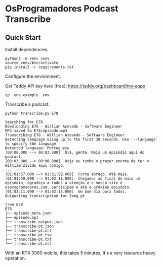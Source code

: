 # OsProgramadores Podcast Transcribe

## Quick Start

Install dependencies.

```
python3 -m venv venv
source venv/bin/activate
pip install -r requirements.txt
```

Configure the environment.

Get Taddy API key here (free): https://taddy.org/dashboard/my-apps
```
cp .env.example .env
```

Transcribe a podcast.
```
python transcribe.py E78

Searching for E78
Downloading E78 - Willian Azevedo - Software Engineer
MP3 saved to E78/episode.mp3
Transcribing E78 - Willian Azevedo - Software Engineer
Detecting language using up to the first 30 seconds. Use `--language` to specify the language
Detected language: Portuguese
[00:00.000 --> 00:03.000]  Olá, gente. Mais um episódio aqui do podcast.
[00:03.000 --> 00:08.000]  Hoje eu tenho o prazer enorme de ter o William Zivido aqui comigo.
...
[01:01:57.000 --> 01:01:59.000]  Forte abraço. Até mais.
[01:01:59.000 --> 01:02:11.000]  Chegamos ao final de mais um episódio, agradeço a todos a atenção e o nosso site é osprogramadores.com, participem e até o próximo episódio.
[01:02:11.000 --> 01:02:13.000]  Um bom dia para todos.
Outputting transcription for lang pt
```

```
tree E78
E78
├── episode_meta.json
├── episode.mp3
├── transcribe_output.json
├── transcribe-pt.json
├── transcribe-pt.srt
├── transcribe-pt.tsv
├── transcribe-pt.txt
└── transcribe-pt.vtt
```

With an RTX 3060 mobile, this takes 5 minutes, it's a very resource heavy operation.

